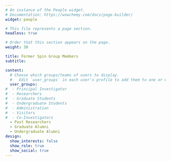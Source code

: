 ```yaml
---
# An instance of the People widget.
# Documentation: https://wowchemy.com/docs/page-builder/
widget: people

# This file represents a page section.
headless: true

# Order that this section appears on the page.
weight: 30

title: Former Spin Group Members
subtitle:

content:
  # Choose which groups/teams of users to display.
  #   Edit `user_groups` in each user's profile to add them to one or more of these groups.
  user_groups:
#  - Principal Investigator
#  - Researchers
#  - Graduate Students
#  - Undergraduate Students
#  - Administration
#  - Visitors
#  - Co-Investigators
  - Past Researchers
  - Graduate Alumni
  - Undergraduate Alumni
design:
  show_interests: false
  show_role: true
  show_social: true
---
```

